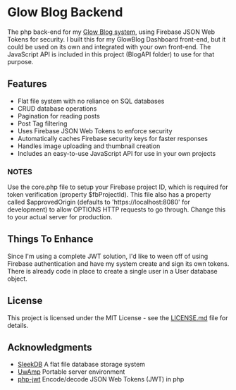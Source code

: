 
# Glow Blog Backend

The php back-end for my [Glow Blog system](https://github.com/GlowPuff/Glow-Blog), using Firebase JSON Web Tokens for security.  I built this for my GlowBlog Dashboard front-end, but it could be used on its own and integrated with your own front-end.  The JavaScript API is included in this project (BlogAPI folder) to use for that purpose.



## Features

* Flat file system with no reliance on SQL databases
* CRUD database operations
* Pagination for reading posts
* Post Tag filtering
* Uses Firebase JSON Web Tokens to enforce security
* Automatically caches Firebase security keys for faster responses
* Handles image uploading and thumbnail creation
* Includes an easy-to-use JavaScript API for use in your own projects

### NOTES
Use the core.php file to setup your Firebase project ID, which is required for token verification (property $fbProjectId).  This file also has a property called $approvedOrigin (defaults to 'https://localhost:8080' for development) to allow OPTIONS HTTP requests to go through.  Change this to your actual server for production.

## Things To Enhance
Since I'm using a complete JWT solution, I'd like to ween off of using Firebase authentication and have my system create and sign its own tokens.  There is already code in place to create a single user in a User database object.

## License

This project is licensed under the MIT License - see the [LICENSE.md](LICENSE.md) file for details.

## Acknowledgments
* [SleekDB](https://sleekdb.github.io/) A flat file database storage system
* [UwAmp](https://www.uwamp.com/) Portable server environment
* [php-jwt](https://github.com/firebase/php-jwt) Encode/decode JSON Web Tokens (JWT) in php